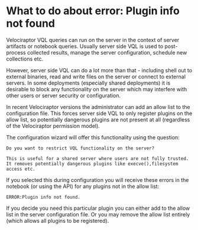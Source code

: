 # What to do about error: Plugin info not found

Velociraptor VQL queries can run on the server in the context of
server artifacts or notebook queries. Usually server side VQL is used
to post-process collected results, manage the server configuration,
schedule new collections etc.

However, server side VQL can do a lot more than that - including shell
out to external binaries, read and write files on the server or
connect to external servers. In some deployments (especially shared
deployments) it is desirable to block any functionality on the server
which may interfere with other users or server security or
configuration.

In recent Velociraptor versions the administrator can add an allow
list to the configuration file. This forces server side VQL to only
register plugins on the allow list, so potentially dangerous plugins
are not present at all (regardless of the Velociraptor permission
model).

The configuration wizard will offer this functionality using the
question:

```
Do you want to restrict VQL functionality on the server?

This is useful for a shared server where users are not fully trusted.
It removes potentially dangerous plugins like execve(),filesystem access etc.
```

If you selected this during configuration you will receive these
errors in the notebook (or using the API) for any plugins not in the
allow list:

```
ERROR:Plugin info not found.
```

If you decide you need this particular plugin you can either add to
the allow list in the server configuration file. Or you may remove the
allow list entirely (which allows all plugins to be registered).
